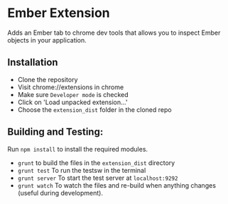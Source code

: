 Ember Extension
===============

Adds an Ember tab to chrome dev tools that allows you to inspect
Ember objects in your application.

Installation
------------

- Clone the repository
- Visit chrome://extensions in chrome
- Make sure `Developer mode` is checked
- Click on 'Load unpacked extension...'
- Choose the `extension_dist` folder in the cloned repo

Building and Testing:
--------------------

Run `npm install` to install the required modules.

- `grunt` to build the files in the `extension_dist` directory
- `grunt test` To run the testsw in the terminal
- `grunt server` To start the test server at `localhost:9292`
- `grunt watch` To watch the files and re-build when anything changes (useful during development).
